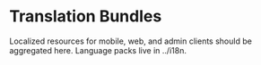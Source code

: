 # Translation Bundles

Localized resources for mobile, web, and admin clients should be aggregated here. Language packs live in ../i18n.
